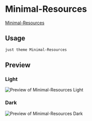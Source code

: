 # Minimal-Resources

[Minimal-Resources](https://github.com/jonsnow231)

## Usage

```bash
just theme Minimal-Resources
```

## Preview

### Light

![Preview of Minimal-Resources Light](preview-light.png)

### Dark

![Preview of Minimal-Resources Dark](preview-dark.png)

